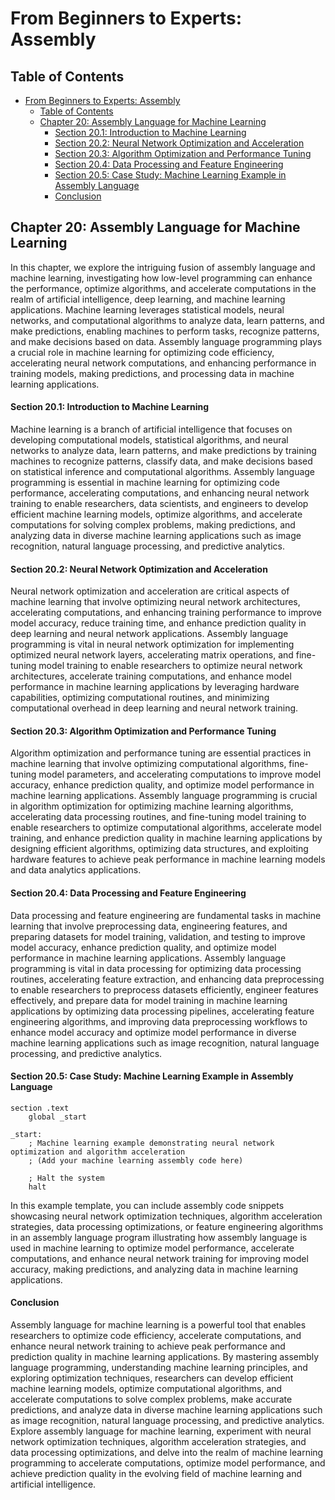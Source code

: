 # From Beginners to Experts: Assembly

## Table of Contents

- [From Beginners to Experts: Assembly](#from-beginners-to-experts-assembly)
  - [Table of Contents](#table-of-content)
  - [Chapter 20: Assembly Language for Machine Learning](#chapter-20-assembly-language-for-machine-learning)
      - [Section 20.1: Introduction to Machine Learning](#section-201-introduction-to-machine-learning)
      - [Section 20.2: Neural Network Optimization and Acceleration](#section-202-neural-network-optimization-and-acceleration)
      - [Section 20.3: Algorithm Optimization and Performance Tuning](#section-203-algorithm-optimization-and-performance-tuning)
      - [Section 20.4: Data Processing and Feature Engineering](#section-204-data-processing-and-feature-engineering)
      - [Section 20.5: Case Study: Machine Learning Example in Assembly Language](#section-205-case-study-machine-learning-example-in-assembly-language)
      - [Conclusion](#conclusion)

## Chapter 20: Assembly Language for Machine Learning

In this chapter, we explore the intriguing fusion of assembly language and machine learning, investigating how low-level programming can enhance the performance, optimize algorithms, and accelerate computations in the realm of artificial intelligence, deep learning, and machine learning applications. Machine learning leverages statistical models, neural networks, and computational algorithms to analyze data, learn patterns, and make predictions, enabling machines to perform tasks, recognize patterns, and make decisions based on data. Assembly language programming plays a crucial role in machine learning for optimizing code efficiency, accelerating neural network computations, and enhancing performance in training models, making predictions, and processing data in machine learning applications.

#### Section 20.1: Introduction to Machine Learning

Machine learning is a branch of artificial intelligence that focuses on developing computational models, statistical algorithms, and neural networks to analyze data, learn patterns, and make predictions by training machines to recognize patterns, classify data, and make decisions based on statistical inference and computational algorithms. Assembly language programming is essential in machine learning for optimizing code performance, accelerating computations, and enhancing neural network training to enable researchers, data scientists, and engineers to develop efficient machine learning models, optimize algorithms, and accelerate computations for solving complex problems, making predictions, and analyzing data in diverse machine learning applications such as image recognition, natural language processing, and predictive analytics.

#### Section 20.2: Neural Network Optimization and Acceleration

Neural network optimization and acceleration are critical aspects of machine learning that involve optimizing neural network architectures, accelerating computations, and enhancing training performance to improve model accuracy, reduce training time, and enhance prediction quality in deep learning and neural network applications. Assembly language programming is vital in neural network optimization for implementing optimized neural network layers, accelerating matrix operations, and fine-tuning model training to enable researchers to optimize neural network architectures, accelerate training computations, and enhance model performance in machine learning applications by leveraging hardware capabilities, optimizing computational routines, and minimizing computational overhead in deep learning and neural network training.

#### Section 20.3: Algorithm Optimization and Performance Tuning

Algorithm optimization and performance tuning are essential practices in machine learning that involve optimizing computational algorithms, fine-tuning model parameters, and accelerating computations to improve model accuracy, enhance prediction quality, and optimize model performance in machine learning applications. Assembly language programming is crucial in algorithm optimization for optimizing machine learning algorithms, accelerating data processing routines, and fine-tuning model training to enable researchers to optimize computational algorithms, accelerate model training, and enhance prediction quality in machine learning applications by designing efficient algorithms, optimizing data structures, and exploiting hardware features to achieve peak performance in machine learning models and data analytics applications.

#### Section 20.4: Data Processing and Feature Engineering

Data processing and feature engineering are fundamental tasks in machine learning that involve preprocessing data, engineering features, and preparing datasets for model training, validation, and testing to improve model accuracy, enhance prediction quality, and optimize model performance in machine learning applications. Assembly language programming is vital in data processing for optimizing data processing routines, accelerating feature extraction, and enhancing data preprocessing to enable researchers to preprocess datasets efficiently, engineer features effectively, and prepare data for model training in machine learning applications by optimizing data processing pipelines, accelerating feature engineering algorithms, and improving data preprocessing workflows to enhance model accuracy and optimize model performance in diverse machine learning applications such as image recognition, natural language processing, and predictive analytics.

#### Section 20.5: Case Study: Machine Learning Example in Assembly Language

```assembly
section .text
    global _start

_start:
    ; Machine learning example demonstrating neural network optimization and algorithm acceleration
    ; (Add your machine learning assembly code here)

    ; Halt the system
    halt
```

In this example template, you can include assembly code snippets showcasing neural network optimization techniques, algorithm acceleration strategies, data processing optimizations, or feature engineering algorithms in an assembly language program illustrating how assembly language is used in machine learning to optimize model performance, accelerate computations, and enhance neural network training for improving model accuracy, making predictions, and analyzing data in machine learning applications.

#### Conclusion

Assembly language for machine learning is a powerful tool that enables researchers to optimize code efficiency, accelerate computations, and enhance neural network training to achieve peak performance and prediction quality in machine learning applications. By mastering assembly language programming, understanding machine learning principles, and exploring optimization techniques, researchers can develop efficient machine learning models, optimize computational algorithms, and accelerate computations to solve complex problems, make accurate predictions, and analyze data in diverse machine learning applications such as image recognition, natural language processing, and predictive analytics. Explore assembly language for machine learning, experiment with neural network optimization techniques, algorithm acceleration strategies, and data processing optimizations, and delve into the realm of machine learning programming to accelerate computations, optimize model performance, and achieve prediction quality in the evolving field of machine learning and artificial intelligence.
